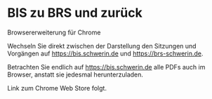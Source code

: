 # BIS zu BRS und zurück

Browsererweiterung für Chrome

Wechseln Sie direkt zwischen der Darstellung den Sitzungen und Vorgängen auf 
https://bis.schwerin.de und https://brs-schwerin.de.

Betrachten Sie endlich auf https://bis.schwerin.de alle PDFs auch im Browser, 
anstatt sie jedesmal herunterzuladen.

Link zum Chrome Web Store folgt.
